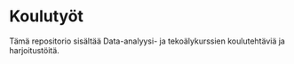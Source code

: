 # Koulutyöt

Tämä repositorio sisältää Data-analyysi- ja tekoälykurssien koulutehtäviä ja harjoitustöitä.
